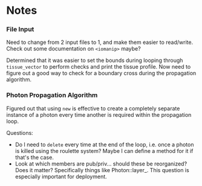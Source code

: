 # Notes #

### File Input ###

Need to change from 2 input files to 1, and make them easier to read/write. Check out some documentation on `<iomanip>` maybe?

Determined that it was easier to set the bounds during looping through `tissue_vector` to perform checks and print the tissue profile. Now need to figure out a good way to check for a boundary cross during the propagation algorithm.

### Photon Propagation Algorithm ###

Figured out that using `new` is effective to create a completely separate instance of a photon every time another is required within the propagation loop.

Questions:
- Do I need to `delete` every time at the end of the loop, i.e. once a photon is killed using the roulette system? Maybe I can define a method for it if that's the case.
- Look at which members are pub/priv... should these be reorganized? Does it matter? Specifically things like Photon::layer_. This question is especially important for deployment.